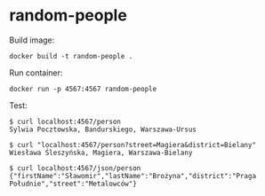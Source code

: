 # random-people


Build image:
```
docker build -t random-people .
```


Run container:
```
docker run -p 4567:4567 random-people
```


Test:
```
$ curl localhost:4567/person
Sylwia Pocztowska, Bandurskiego, Warszawa-Ursus

$ curl "localhost:4567/person?street=Magiera&district=Bielany"
Wiesława Śleszyńska, Magiera, Warszawa-Bielany

$ curl localhost:4567/json/person
{"firstName":"Sławomir","lastName":"Brożyna","district":"Praga Południe","street":"Metalowców"}
```
